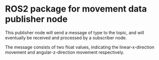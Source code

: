 # ROS2 package for movement data publisher node


This publisher node will send a message of type <CircleMovement> to the topic, and will eventually be received and processed by a subscriber node.

The message consists of two float values, indicating the linear-x-direction movement and angular-z-direction movement respectively.